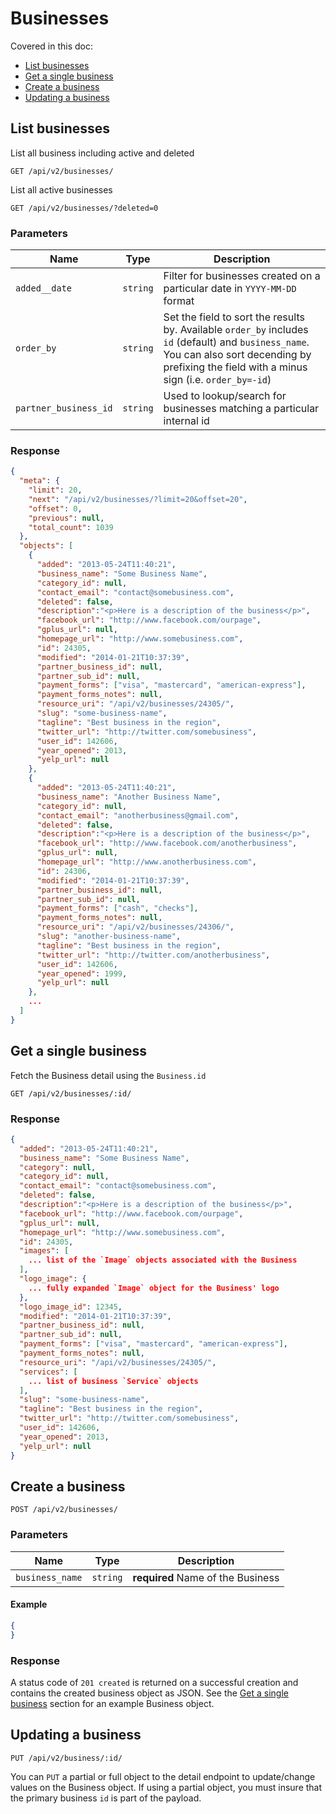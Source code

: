 # Businesses

Covered in this doc:
* [List businesses](#list-businesses)
* [Get a single business](#get-a-single-business)
* [Create a business](#create-a-business)
* [Updating a business](#updating-a-business)

## List businesses

List all business including active and deleted

    GET /api/v2/businesses/

List all active businesses

	GET /api/v2/businesses/?deleted=0

### Parameters

Name | Type | Description
-----|------|--------------
`added__date`|`string`|Filter for businesses created on a particular date in `YYYY-MM-DD` format
`order_by`|`string`|Set the field to sort the results by. Available `order_by` includes `id` (default) and `business_name`. You can also sort decending by prefixing the field with a minus sign (i.e. `order_by=-id`)
`partner_business_id`|`string`|Used to lookup/search for businesses matching a particular internal id

### Response

```json
{
  "meta": {
    "limit": 20,
    "next": "/api/v2/businesses/?limit=20&offset=20",
    "offset": 0,
    "previous": null,
    "total_count": 1039
  },
  "objects": [
    {
      "added": "2013-05-24T11:40:21",
      "business_name": "Some Business Name",
      "category_id": null,
      "contact_email": "contact@somebusiness.com",
      "deleted": false,
      "description":"<p>Here is a description of the business</p>",
      "facebook_url": "http://www.facebook.com/ourpage",
      "gplus_url": null,
      "homepage_url": "http://www.somebusiness.com",
      "id": 24305,
      "modified": "2014-01-21T10:37:39",
      "partner_business_id": null,
      "partner_sub_id": null,
      "payment_forms": ["visa", "mastercard", "american-express"],
      "payment_forms_notes": null,
      "resource_uri": "/api/v2/businesses/24305/",
      "slug": "some-business-name",
      "tagline": "Best business in the region",
      "twitter_url": "http://twitter.com/somebusiness",
      "user_id": 142606,
      "year_opened": 2013,
      "yelp_url": null
    },
    {
      "added": "2013-05-24T11:40:21",
      "business_name": "Another Business Name",
      "category_id": null,
      "contact_email": "anotherbusiness@gmail.com",
      "deleted": false,
      "description":"<p>Here is a description of the business</p>",
      "facebook_url": "http://www.facebook.com/anotherbusiness",
      "gplus_url": null,
      "homepage_url": "http://www.anotherbusiness.com",
      "id": 24306,
      "modified": "2014-01-21T10:37:39",
      "partner_business_id": null,
      "partner_sub_id": null,
      "payment_forms": ["cash", "checks"],
      "payment_forms_notes": null,
      "resource_uri": "/api/v2/businesses/24306/",
      "slug": "another-business-name",
      "tagline": "Best business in the region",
      "twitter_url": "http://twitter.com/anotherbusiness",
      "user_id": 142606,
      "year_opened": 1999,
      "yelp_url": null
    },
    ...
  ]
}
```

## Get a single business

Fetch the Business detail using the `Business.id`

    GET /api/v2/businesses/:id/

### Response

```json
{
  "added": "2013-05-24T11:40:21",
  "business_name": "Some Business Name",
  "category": null,
  "category_id": null,
  "contact_email": "contact@somebusiness.com",
  "deleted": false,
  "description":"<p>Here is a description of the business</p>",
  "facebook_url": "http://www.facebook.com/ourpage",
  "gplus_url": null,
  "homepage_url": "http://www.somebusiness.com",
  "id": 24305,
  "images": [
    ... list of the `Image` objects associated with the Business
  ],
  "logo_image": {
    ... fully expanded `Image` object for the Business' logo
  },
  "logo_image_id": 12345,
  "modified": "2014-01-21T10:37:39",
  "partner_business_id": null,
  "partner_sub_id": null,
  "payment_forms": ["visa", "mastercard", "american-express"],
  "payment_forms_notes": null,
  "resource_uri": "/api/v2/businesses/24305/",
  "services": [
    ... list of business `Service` objects
  ],
  "slug": "some-business-name",
  "tagline": "Best business in the region",
  "twitter_url": "http://twitter.com/somebusiness",
  "user_id": 142606,
  "year_opened": 2013,
  "yelp_url": null
}
```

## Create a business

    POST /api/v2/businesses/

### Parameters

Name | Type | Description
-----|------|--------------
`business_name`|`string`|**required** Name of the Business

#### Example

```json
{
}
```

### Response

A status code of `201 created` is returned on a successful creation and contains the created business object as JSON. See the [Get a single business](#get-a-single-business) section for an example Business object.

## Updating a business

    PUT /api/v2/business/:id/

You can `PUT` a partial or full object to the detail endpoint to update/change values on the Business object. If using a partial object, you must insure that the primary business `id` is part of the payload.